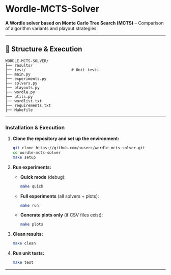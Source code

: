 # Wordle-MCTS-Solver
**A Wordle solver based on Monte Carlo Tree Search (MCTS)** – Comparison of algorithm variants and playout strategies.

---
## 📂 Structure & Execution
```
WORDLE-MCTS-SOLVER/
├── results/          
├── test/                    # Unit tests       
├── main.py                    
├── experiments.py           
├── solvers.py           
├── playouts.py             
├── wordle.py           
├── utils.py                
├── wordlist.txt          
├── requirements.txt       
├── Makefile                
```

---
###  Installation & Execution
1. **Clone the repository and set up the environment:**
   ```bash
   git clone https://github.com/<user>/wordle-mcts-solver.git
   cd wordle-mcts-solver
   make setup
   ```

2. **Run experiments:**
   - **Quick mode** (debug):
     ```bash
     make quick
     ```
   - **Full experiments** (all solvers + plots):
     ```bash
     make run
     ```
   - **Generate plots only** (if CSV files exist):
     ```bash
     make plots
     ```

3. **Clean results:**
   ```bash
   make clean
   ```

4. **Run unit tests:**
   ```bash
   make test
   ```

---